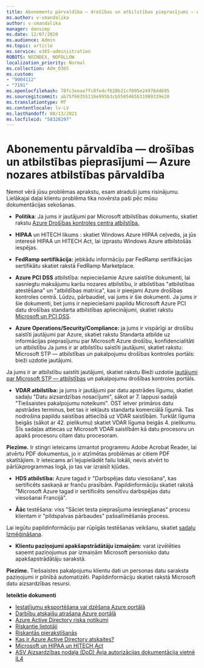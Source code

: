 ```yaml
---
title: Abonementu pārvaldība — drošības un atbilstības pieprasījumi — Azure nozares atbilstības pārvaldība
ms.author: v-smandalika
author: v-smandalika
manager: dansimp
ms.date: 12/07/2020
ms.audience: Admin
ms.topic: article
ms.service: o365-administration
ROBOTS: NOINDEX, NOFOLLOW
localization_priority: Normal
ms.collection: Adm_O365
ms.custom:
- "9004112"
- "7191"
ms.openlocfilehash: 78fc3eeae7fc8fe4cf620b21cf095e24978dd695
ms.sourcegitcommit: ab75f66355116e995b3cb5505465b31989339e28
ms.translationtype: MT
ms.contentlocale: lv-LV
ms.lasthandoff: 08/13/2021
ms.locfileid: "58328297"
---
```

# <a name="subscription-management---security-and-compliance-requests---azure-industry-compliance-accreditation"></a>Abonementu pārvaldība — drošības un atbilstības pieprasījumi — Azure nozares atbilstības pārvaldība

Ņemot vērā jūsu problēmas aprakstu, esam atraduši jums risinājumu. Lielākajai daļai klientu problēma tika novērsta paši pēc mūsu dokumentācijas sekošanas.

- **Politika**: Ja jums ir jautājumi par Microsoft atbilstības dokumentu, skatiet rakstu [Azure Drošības kontroles centra atbilstība.](https://docs.microsoft.com/compliance/regulatory/offering-SOC)

- **HIPAA** un HITECH likums : skatiet Windows Azure HIPAA ceļvedis, ja jūs interesē HIPAA un HITECH Act, lai izprastu Windows Azure atbilstošās iespējas.

- **FedRamp sertifikācija:** jebkādu informāciju par FedRamp sertifikācijas sertifikātu skatiet rakstā FedRamp Marketplace.

- **Azure PCI DSS** atbilstība: nepieciešamie Azure saistītie dokumenti, lai sasniegtu maksājumu karšu nozares atbilstību, ir atbilstības "atbilstības atestēšana" un "atbildības matrica", kas ir pieejami Azure drošības kontroles centrā. Lūdzu, pārbaudiet, vai jums ir šie dokumenti. Ja jums ir šie dokumenti, bet jums ir nepieciešami papildu Microsoft Azure PCI datu drošības standarta atbilstības apliecinājumi, skatiet rakstu [Microsoft un PCI DSS](https://docs.microsoft.com/compliance/regulatory/offering-PCI-DSS).

- **Azure Operations/Security/Compliance:** ja jums ir vispārīgi ar drošību saistīti jautājumi par Azure, skatiet rakstu Standarta atbilde uz informācijas pieprasījumu par Microsoft Azure drošību, konfidencialitāti un atbilstību Ja jums ir ar atbilstību saistīti jautājumi, skatiet rakstu: Microsoft STP — atbilstības un pakalpojumu drošības kontroles portāls: bieži uzdotie jautājumi.

Ja jums ir ar atbilstību saistīti jautājumi, skatiet rakstu Bieži uzdotie [jautājumi par Microsoft STP — atbilstības](https://www.microsoft.com/trust-center/compliance/compliance-overview) un pakalpojumu drošības kontroles portāls.

- **VDAR atbilstība:** ja jums ir jautājumi par datu apstrādes līgumu, skatiet sadaļu "Datu aizsardzības nosacījumi", sākot ar 7. lappusi sadaļā "Tiešsaistes pakalpojumu noteikumi". OST ietver primāros datu apstrādes terminus, bet tas ir iekļauts standarta komerciālā līgumā. Tas nodrošina papildu saistības attiecībā uz VDAR saistībām. Turklāt līguma beigās (sākot ar 42. pielikumu) skatiet VDAR līguma beigās 4. pielikumu. Šīs sadaļas attiecas uz Microsoft VDAR saistībām kā datu procesoru un apakš procesoru citam datu procesoram.

**Piezīme.** Ir stingri ieteicams izmantot programmu Adobe Acrobat Reader, lai atvērtu PDF dokumentus, jo ir atzīmētas problēmas ar citiem PDF skatītājiem. Ir ieteicams arī lejupielādēt failu lokāli, nevis atvērt to pārlūkprogrammas logā, jo tas var izraisīt kļūdas.

- **HDS atbilstība:** Azure tagad ir "Darbspējas datu viesošana", kas sertificēts saskaņā ar franču prasībām. Papildinformāciju skatiet rakstā "Microsoft Azure tagad ir sertificēts sensitīvu darbspējas datu viesošanai Francijā".

- **Āāc** testēšana: viss "Sāciet testa pieprasījuma iesniegšanas" procesu klientam ir "pildspalvas pārbaudes" pašsalīmēšanās process.

Lai iegūtu papildinformāciju par rūpīgās testēšanas veikšanu, skatiet [sadaļu Izmēģināšana](https://docs.microsoft.com/azure/security/fundamentals/pen-testing).

- **Klientu paziņojumi apakšapstrādātāju izmaiņām:** varat izvēlēties saņemt paziņojumus par izmaiņām Microsoft personisko datu apakšapstrādātāju sarakstā.

**Piezīme.** Tiešsaistes pakalpojumu klientu dati un personas datu saraksta paziņojumi ir pilnībā automatizēti. Papildinformāciju skatiet rakstā Microsoft datu aizsardzības resursi.

**Ieteiktie dokumenti**

- [Iestatījumu eksportēšana vai dzēšana Azure portālā](https://docs.microsoft.com/azure/azure-portal/set-preferences)
- [Darbību atskaišu atrašana Azure portālā](https://docs.microsoft.com/azure/active-directory/reports-monitoring/howto-find-activity-reports)
- [Azure Active Directory riska notikumi](https://docs.microsoft.com/azure/active-directory/identity-protection/overview-identity-protection)
- [Riskantie lietotāji](https://docs.microsoft.com/azure/active-directory/identity-protection/overview-identity-protection)
- [Riskantās pierakstīšanās](https://docs.microsoft.com/azure/active-directory/identity-protection/overview-identity-protection)
- [Kas ir Azure Active Directory atskaites?](https://docs.microsoft.com/azure/active-directory/reports-monitoring/overview-reports)
- [Microsoft un HIPAA un HITECH Act](https://docs.microsoft.com/compliance/regulatory/offering-hipaa-hitech)
- [ASV Aizsardzības nodaļa (DoD) Āvja autorizācijas dokumentācija vietnē IL4](https://docs.microsoft.com/compliance/regulatory/offering-DoD-DISA-L2-L4-L5)














